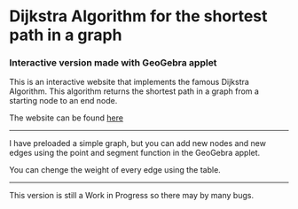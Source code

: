 # Dijkstra Algorithm for the shortest path in a graph

### Interactive version made with GeoGebra applet

This is an interactive website that implements the famous Dijkstra Algorithm. This algorithm returns the shortest path in a graph from a starting node to an end node.

The website can be found [here](https://gabrielalexandru.altervista.org/projects/dijkstra)

---

I have preloaded a simple graph, but you can add new nodes and new edges using the point and segment function in the GeoGebra applet.

You can chenge the weight of every edge using the table.

---

This version is still a Work in Progress so there may by many bugs.
